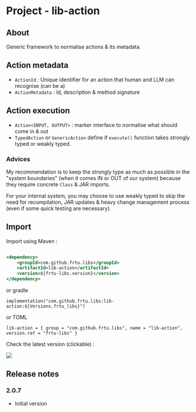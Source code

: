 # Project - lib-action

## About

Generic framework to normalise actions & its metadata.

## Action metadata

* `ActionId` : Unique identifier for an action that human and LLM can recognise (can be a)
* `ActionMetadata` : Id, description & method signature

## Action execution

* `Action<INPUT, OUTPUT>` : marker interface to normalise what should come in & out
* `TypedAction` or `GenericAction` define if `execute()` function takes strongly typed or weakly typed.

### Advices

My recommendation is to keep the strongly type as much as possible in the "system boundaries" (when it comes IN or OUT
of our system) because they require concrete `Class` & JAR imports.

For your internal system, you may choose to use weakly typed to skip the need for recompilation, JAR updates & heavy
change management process (even if some quick testing are necessary).

## Import

Import using Maven :

```XML

<dependency>
    <groupId>com.github.frtu.libs</groupId>
    <artifactId>lib-action</artifactId>
    <version>${frtu-libs.version}</version>
</dependency>
```

or gradle

```
implementation("com.github.frtu.libs:lib-action:${Versions.frtu_libs}")
```

or TOML

```
lib-action = { group = "com.github.frtu.libs", name = "lib-action", version.ref = "frtu-libs" }
```

Check the latest version (clickable) :

[<img src="https://img.shields.io/maven-central/v/com.github.frtu.libs/lib-action.svg?label=latest%20release%20:%20lib-action"/>](https://search.maven.org/#search%7Cga%7C1%7Ca%3A%22lib-utils%22+g%3A%22com.github.frtu.libs%22)

## Release notes

### 2.0.7

* Initial version
